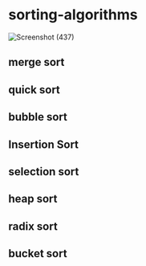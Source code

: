 # sorting-algorithms
![Screenshot (437)](https://user-images.githubusercontent.com/47795037/121123977-c6e11000-c841-11eb-95d4-0d6566b3e3d4.png)

## merge sort
## quick sort
## bubble sort
## Insertion Sort
## selection sort
## heap sort
## radix sort
## bucket sort
